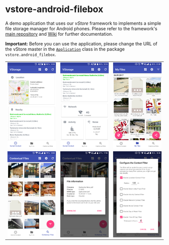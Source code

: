 # vstore-android-filebox

A demo application that uses our *vStore* framework to implements a simple file storage manager for Android phones. Please refer to the framework's [main repository](https://github.com/Telecooperation/vstore-framework) and [Wiki](https://github.com/Telecooperation/vstore-framework/wiki) for further documentation. 

__Important:__ Before you can use the application, please change the URL of the vStore master in the [`Application`](https://github.com/Telecooperation/vstore-android-filebox/blob/master/app/src/main/java/vstore/android_filebox/Application.java#L45) class in the package `vstore.android_filebox`.

<table>
  <tr>
    <td><img src="screenshots/screen1.png" width="200"></td>
    <td><img src="screenshots/screen2.png" width="200"></td>
    <td><img src="screenshots/screen3.png" width="200"></td>
  </tr>
  <tr>
    <td><img src="screenshots/screen4.png" width="200"></td>
    <td><img src="screenshots/screen6.png" width="200"></td>
    <td><img src="screenshots/screen7.png" width="200"></td>
  </tr>
</table>
